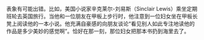 表象有可能出错。比如，美国小说家辛克莱尔-刘易斯（Sinclair Lewis）乘坐定期班轮去英国旅行。当他和一位朋友在甲板上步行时，他注意到一位妇女坐在甲板长凳上阅读他的一本小说。他充满自豪感的向朋友谈论“看见别人如此专注地读他的作品是多少美妙的感觉啊”。恰好在那一刻，那位妇女把那本书扔到海里去了。